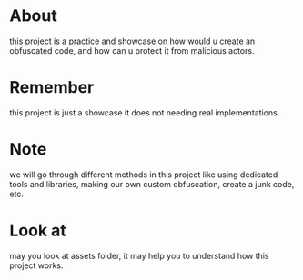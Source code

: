 # About
this project is a practice and showcase on how would u create an obfuscated code, and how can u protect it from malicious actors.

# Remember
this project is just a showcase it does not needing real implementations.

# Note
we will go through different methods in this project like using dedicated tools and libraries, making our own custom obfuscation, create a junk code, etc.

# Look at
may you look at assets folder, it may help you to understand how this project works.